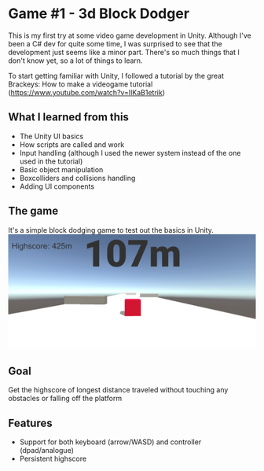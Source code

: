 # Game #1 - 3d Block Dodger

This is my first try at some video game development in Unity. Although I've been a C# dev for quite some time, I was surprised to see that the development just seems like a minor part. There's so much things that I don't know yet, so a lot of things to learn.

To start getting familiar with Unity, I followed a tutorial by the great Brackeys:
How to make a videogame tutorial (https://www.youtube.com/watch?v=IlKaB1etrik)

What I learned from this
-----------------------------
- The Unity UI basics
- How scripts are called and work
- Input handling (although I used the newer system instead of the one used in the tutorial)
- Basic object manipulation
- Boxcolliders and collisions handling
- Adding UI components

The game
-----------------------------
It's a simple block dodging game to test out the basics in Unity.
![3d block dodger](https://github.com/FishSt1ck-git/3d-block-dodger/blob/master/3d%20block%20dodger.PNG)

Goal
-----------------------------
Get the highscore of longest distance traveled without touching any obstacles or falling off the platform

Features
-----------------------------
- Support for both keyboard (arrow/WASD) and controller (dpad/analogue)
- Persistent highscore
